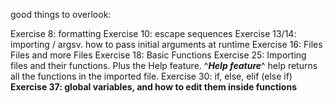 good things to overlook:

Exercise 8: formatting
Exercise 10: escape sequences
Exercise 13/14: importing / argsv. how to pass initial arguments at runtime
Exercise 16: Files Files and more Files
Exercise 18: Basic Functions
Exercise 25: Importing files and their functions. Plus the Help feature.
^***Help feature***^ help returns all the functions in the imported file.
Exercise 30: if, else, elif (else if)
**Exercise 37: global variables, and how to edit them inside functions**